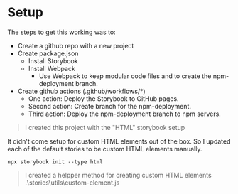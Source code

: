 <!-- BEGIN MICROSOFT SECURITY.MD V0.0.9 BLOCK -->


# Setup

The steps to get this working was to:

- Create a github repo with a new project
- Create package.json   
  - Install Storybook
  - Install Webpack
    - Use Webpack to keep modular code files and to create the npm-deployment branch.
- Create github actions (.github/workflows/*)
  - One action:  Deploy the Storybook to GitHub pages.
  - Second action: Create branch for the npm-deployment.
  - Third action: Deploy the npm-deployment branch to npm servers.

> I created this project with the "HTML" storybook setup

It didn't come setup for custom HTML elements out of the box. So I updated each of the default stories to be custom HTML elements manually.

```
npx storybook init --type html
```

> I created a helpper method for creating custom HTML elements  
> .\stories\utils\custom-element.js